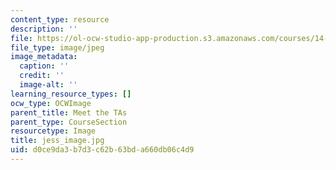 ```yaml
---
content_type: resource
description: ''
file: https://ol-ocw-studio-app-production.s3.amazonaws.com/courses/14-01sc-principles-of-microeconomics-fall-2011/d0ce9da3b7d3c62b63bda660db06c4d9_jess_image.jpg
file_type: image/jpeg
image_metadata:
  caption: ''
  credit: ''
  image-alt: ''
learning_resource_types: []
ocw_type: OCWImage
parent_title: Meet the TAs
parent_type: CourseSection
resourcetype: Image
title: jess_image.jpg
uid: d0ce9da3-b7d3-c62b-63bd-a660db06c4d9
---
```


